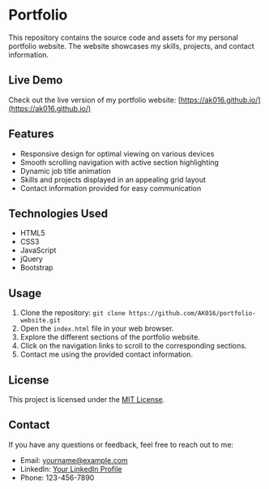 # Portfolio 

This repository contains the source code and assets for my personal portfolio website. The website showcases my skills, projects, and contact information.

## Live Demo

Check out the live version of my portfolio website: [https://ak016.github.io/](https://ak016.github.io/)

## Features

- Responsive design for optimal viewing on various devices
- Smooth scrolling navigation with active section highlighting
- Dynamic job title animation
- Skills and projects displayed in an appealing grid layout
- Contact information provided for easy communication

## Technologies Used

- HTML5
- CSS3
- JavaScript
- jQuery
- Bootstrap

## Usage

1. Clone the repository: `git clone https://github.com/AK016/portfolio-website.git`
2. Open the `index.html` file in your web browser.
3. Explore the different sections of the portfolio website.
4. Click on the navigation links to scroll to the corresponding sections.
5. Contact me using the provided contact information.

## License

This project is licensed under the [MIT License](LICENSE).

## Contact

If you have any questions or feedback, feel free to reach out to me:

- Email: yourname@example.com
- LinkedIn: [Your LinkedIn Profile](https://www.linkedin.com/in/your-profile)
- Phone: 123-456-7890

